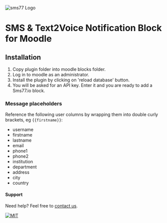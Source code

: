 ![](https://www.sms77.io/wp-content/uploads/2019/07/sms77-Logo-400x79.png "sms77 Logo")

# SMS & Text2Voice Notification Block for Moodle

## Installation

1) Copy plugin folder into moodle blocks folder.
2) Log in to moodle as an administrator.
3) Install the plugin by clicking on 'reload database' button.
4) You will be asked for an API key. Enter it and you are ready to add a Sms77.io block.

### Message placeholders

Reference the following user columns by wrapping them into double curly brackets, eg `{{firstname}}`:
- username
- firstname
- lastname
- email
- phone1
- phone2
- institution
- department
- address
- city
- country

#### Support

Need help? Feel free to [contact us](https://www.sms77.io/en/company/contact).

[![MIT](https://img.shields.io/badge/License-MIT-teal.svg)](LICENSE)
